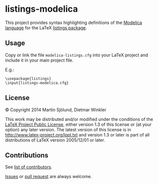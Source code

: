 # listings-modelica

This project provides syntax highlighting definitions of the [Modelica language](https://modelica.org) for the LaTeX [listings package](http://www.ctan.org/tex-archive/macros/latex/contrib/listings/).

## Usage

Copy or link the file `modelica-listings.cfg` into your LaTeX project and
include it in your main project file.

E.g.:

	\usepackage{listings}
	\input{listings-modelica.cfg}

## License

&copy; Copyright 2014 Martin Sj&ouml;lund, Dietmar Winkler

This work may be distributed and/or modified under the
conditions of the [LaTeX Project Public License](LICENSE), either version 1.3
of this license or (at your option) any later version.
The latest version of this license is in
http://www.latex-project.org/lppl.txt
and version 1.3 or later is part of all distributions of LaTeX
version 2005/12/01 or later.

## Contributions

See [list of contributors](../../graphs/contributors).

[Issues](../../issues) or [pull request](../../pulls) are always welcome.
